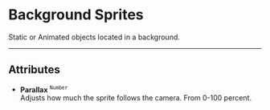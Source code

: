 # Background Sprites

Static or Animated objects located in a background.

---

## Attributes

* **Parallax** <sup>`Number`</sup><br>
Adjusts how much the sprite follows the camera. From 0-100 percent.